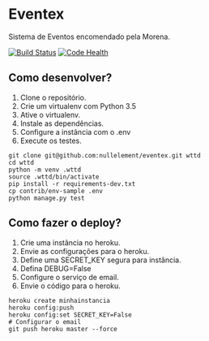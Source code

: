 # Eventex

Sistema de Eventos encomendado pela Morena.

[![Build Status](https://travis-ci.org/nullelement/eventex.svg?branch=master)](https://travis-ci.org/nullelement/eventex)
[![Code Health](https://landscape.io/github/nullelement/eventex/master/landscape.svg?style=flat)](https://landscape.io/github/nullelement/eventex/master)

## Como desenvolver?

1. Clone o repositório.
2. Crie um virtualenv com Python 3.5
3. Ative o virtualenv.
4. Instale as dependências.
5. Configure a instância com o .env
6. Execute os testes.

```console
git clone git@github.com:nullelement/eventex.git wttd
cd wttd
python -m venv .wttd
source .wttd/bin/activate
pip install -r requirements-dev.txt
cp contrib/env-sample .env
python manage.py test
```

## Como fazer o deploy?

1. Crie uma instância no heroku.
2. Envie as configurações para o heroku.
3. Define uma SECRET_KEY segura para instância.
4. Defina DEBUG=False
5. Configure o serviço de email.
6. Envie o código para o heroku.

```console
heroku create minhainstancia
heroku config:push 
heroku config:set SECRET_KEY=False
# Configurar o email
git push heroku master --force
```